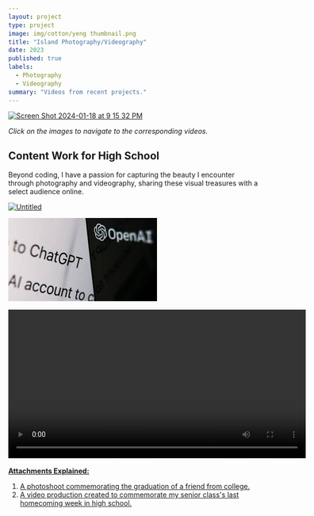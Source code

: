 ```yaml
---
layout: project
type: project
image: img/cotton/yeng thumbnail.png
title: "Island Photography/Videography"
date: 2023
published: true
labels:
  - Photography
  - Videography
summary: "Videos from recent projects."
---
```



<Row>
        <a href="https://github.com/RonanAndal/RonanAndal.github.io/assets/156995607/4b1f245e-b8b1-43d8-be26-9c197208094d"><img width="200" alt="Screen Shot 2024-01-18 at 9 15 32 PM" src="https://github.com/RonanAndal/RonanAndal.github.io/assets/156995607/64034e93-6bfb-4486-b4d8-d11f6f195417"></a>
</Row>


*Click on the images to navigate to the corresponding videos.*


## Content Work for High School
<p>Beyond coding, I have a passion for capturing the beauty I encounter through photography and videography, sharing these visual treasures with a select audience online.</p>

<a href ="https://github.com/RonanAndal/RonanAndal.github.io/assets/156995607/e92f2711-6377-49b1-bebe-fde4d824c778"><img width="400" alt="Untitled" src="https://github.com/RonanAndal/RonanAndal.github.io/assets/156995607/37b28c17-8630-4921-84c8-9ddd2be17ae4"></a>

<a href = "[mckinley thank you vid final.mp4](..%2F..%2F..%2F..%2FDesktop%2Fmckinley%20thank%20you%20vid%20final.mp4)"><img src="../img/cotton/chatGPT.jpeg">

<video width="600" controls>
  <source src="[mckinley thank you vid final.mp4](..%2Fimg%2Fcotton%2Fmckinley%20thank%20you%20vid%20final.mp4)" type="video/mp4">
  Your browser does not support the video tag.
</video>

<p><strong>Attachments Explained:</strong></p>
<ol>
    <li>A photoshoot commemorating the graduation of a friend from college.</li>
    <li>A video production created to commemorate my senior class's last homecoming week in high school.</li>
</ol>



